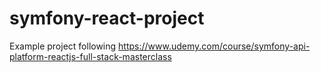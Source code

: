 # symfony-react-project
Example project following https://www.udemy.com/course/symfony-api-platform-reactjs-full-stack-masterclass

